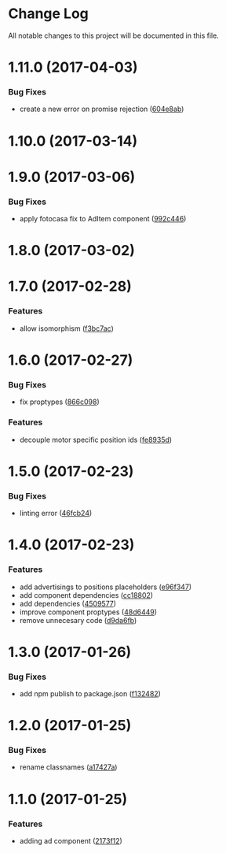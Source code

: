 # Change Log

All notable changes to this project will be documented in this file.

<a name="1.11.0"></a>
# 1.11.0 (2017-04-03)


### Bug Fixes

* create a new error on promise rejection ([604e8ab](https://github.com/SUI-Components/sui-components/commit/604e8ab))



<a name="1.10.0"></a>
# 1.10.0 (2017-03-14)



<a name="1.9.0"></a>
# 1.9.0 (2017-03-06)


### Bug Fixes

* apply fotocasa fix to AdItem component ([992c446](https://github.com/SUI-Components/sui-components/commit/992c446))



<a name="1.8.0"></a>
# 1.8.0 (2017-03-02)



<a name="1.7.0"></a>
# 1.7.0 (2017-02-28)


### Features

* allow isomorphism ([f3bc7ac](https://github.com/SUI-Components/sui-components/commit/f3bc7ac))



<a name="1.6.0"></a>
# 1.6.0 (2017-02-27)


### Bug Fixes

* fix proptypes ([866c098](https://github.com/SUI-Components/sui-components/commit/866c098))


### Features

* decouple motor specific position ids ([fe8935d](https://github.com/SUI-Components/sui-components/commit/fe8935d))



<a name="1.5.0"></a>
# 1.5.0 (2017-02-23)


### Bug Fixes

* linting error ([46fcb24](https://github.com/SUI-Components/sui-components/commit/46fcb24))



<a name="1.4.0"></a>
# 1.4.0 (2017-02-23)


### Features

* add advertisings to positions placeholders ([e96f347](https://github.com/SUI-Components/sui-components/commit/e96f347))
* add component dependencies ([cc18802](https://github.com/SUI-Components/sui-components/commit/cc18802))
* add dependencies ([4509577](https://github.com/SUI-Components/sui-components/commit/4509577))
* improve component proptypes ([48d6449](https://github.com/SUI-Components/sui-components/commit/48d6449))
* remove unnecesary code ([d9da6fb](https://github.com/SUI-Components/sui-components/commit/d9da6fb))



<a name="1.3.0"></a>
# 1.3.0 (2017-01-26)


### Bug Fixes

* add npm publish to package.json ([f132482](https://github.com/SUI-Components/sui-components/commit/f132482))



<a name="1.2.0"></a>
# 1.2.0 (2017-01-25)


### Bug Fixes

* rename classnames ([a17427a](https://github.com/SUI-Components/sui-components/commit/a17427a))



<a name="1.1.0"></a>
# 1.1.0 (2017-01-25)


### Features

* adding ad component ([2173f12](https://github.com/SUI-Components/sui-components/commit/2173f12))



